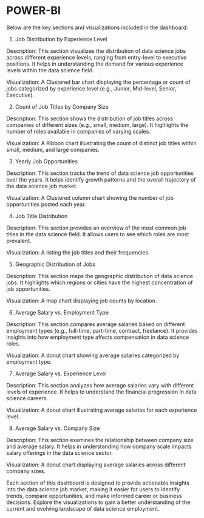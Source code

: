 # POWER-BI

Below are the key sections and visualizations included in the dashboard:

1) Job Distribution by Experience Level

Description: This section visualizes the distribution of data science jobs across different experience levels, ranging from entry-level to executive positions. It helps in understanding the demand for various experience levels within the data science field.

Visualization: A Clustered bar chart displaying the percentage or count of jobs categorized by experience level (e.g., Junior, Mid-level, Senior, Executive).

2) Count of Job Titles by Company Size

Description: This section shows the distribution of job titles across companies of different sizes (e.g., small, medium, large). It highlights the number of roles available in companies of varying scales.

Visualization: A Ribbon chart illustrating the count of distinct job titles within small, medium, and large companies.

3) Yearly Job Opportunities

Description: This section tracks the trend of data science job opportunities over the years. It helps identify growth patterns and the overall trajectory of the data science job market.

Visualization: A Clustered column chart showing the number of job opportunities posted each year.

4) Job Title Distribution

Description: This section provides an overview of the most common job titles in the data science field. It allows users to see which roles are most prevalent.

Visualization: A listing the job titles and their frequencies.

5) Geographic Distribution of Jobs

Description: This section maps the geographic distribution of data science jobs. It highlights which regions or cities have the highest concentration of job opportunities.

Visualization: A map chart displaying job counts by location.

6) Average Salary vs. Employment Type

Description: This section compares average salaries based on different employment types (e.g., full-time, part-time, contract, freelance). It provides insights into how employment type affects compensation in data science roles.

Visualization: A donut chart showing average salaries categorized by employment type.

7) Average Salary vs. Experience Level

Description: This section analyzes how average salaries vary with different levels of experience. It helps to understand the financial progression in data science careers.

Visualization: A donut chart illustrating average salaries for each experience level.

8) Average Salary vs. Company Size

Description: This section examines the relationship between company size and average salary. It helps in understanding how company scale impacts salary offerings in the data science sector.

Visualization: A donut chart displaying average salaries across different company sizes.

Each section of this dashboard is designed to provide actionable insights into the data science job market, making it easier for users to identify trends, compare opportunities, and make informed career or business decisions. Explore the visualizations to gain a better understanding of the current and evolving landscape of data science employment.













